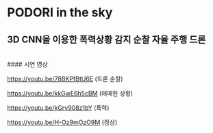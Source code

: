 # PODORI in the sky

## 3D CNN을 이용한 폭력상황 감지 순찰 자율 주행 드론

<br>
#### 시연 영상


https://youtu.be/78BKPfBtU6E (드론 순찰)

https://youtu.be/kkGwE6h5cBM (애매한 상황)

https://youtu.be/kGrv908z1bY (폭력)

https://youtu.be/H-Oz9mOzO9M (정상)

